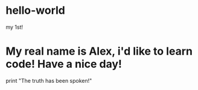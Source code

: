 # hello-world
my 1st!
# My real name is Alex, i'd like to learn code! Have a nice day!
print "The truth has been spoken!"
